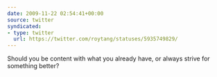 ```yaml
---
date: 2009-11-22 02:54:41+00:00
source: twitter
syndicated:
- type: twitter
  url: https://twitter.com/roytang/statuses/5935749829/
---
```


Should you be content with what you already have, or always strive for something better?